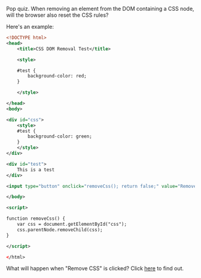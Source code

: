 Pop quiz.  When removing an element from the DOM containing a CSS node, will the browser also reset the CSS rules?

Here's an example:

```xml
<!DOCTYPE html>
<head>
    <title>CSS DOM Removal Test</title>

    <style>

    #test {
        background-color: red;
    }

    </style>

</head>
<body>

<div id="css">
    <style>
    #test {
        background-color: green;
    }
    </style>
</div>

<div id="test">
    This is a test
</div>

<input type="button" onclick="removeCss(); return false;" value="Remove CSS" />

</body>

<script>

function removeCss() {
    var css = document.getElementById("css");
    css.parentNode.removeChild(css);
}

</script>

</html>
```

What will happen when "Remove CSS" is clicked? Click [here](http://jipsta.com/projects/css-dom-removal-test/) to find out.
